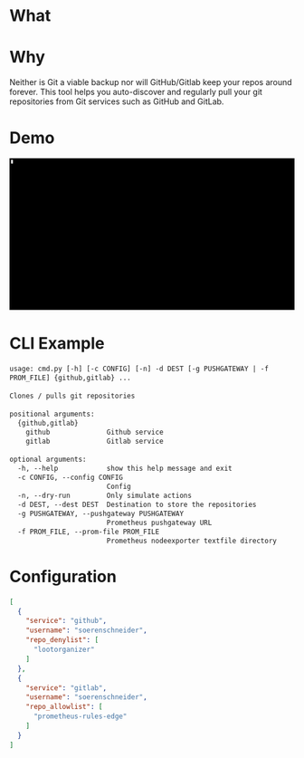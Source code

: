 
# What


# Why
Neither is Git a viable backup nor will GitHub/Gitlab keep your repos around forever. This tool helps you auto-discover and regularly pull your git repositories from Git services such as GitHub and GitLab.

# Demo
![demo.gif](demo.gif)

# CLI Example
```
usage: cmd.py [-h] [-c CONFIG] [-n] -d DEST [-g PUSHGATEWAY | -f PROM_FILE] {github,gitlab} ...

Clones / pulls git repositories

positional arguments:
  {github,gitlab}
    github              Github service
    gitlab              Gitlab service

optional arguments:
  -h, --help            show this help message and exit
  -c CONFIG, --config CONFIG
                        Config
  -n, --dry-run         Only simulate actions
  -d DEST, --dest DEST  Destination to store the repositories
  -g PUSHGATEWAY, --pushgateway PUSHGATEWAY
                        Prometheus pushgateway URL
  -f PROM_FILE, --prom-file PROM_FILE
                        Prometheus nodeexporter textfile directory
```

# Configuration

````json
[
  {
    "service": "github",
    "username": "soerenschneider",
    "repo_denylist": [
      "lootorganizer"
    ]
  },
  {
    "service": "gitlab",
    "username": "soerenschneider",
    "repo_allowlist": [
      "prometheus-rules-edge"
    ]
  }
]
````